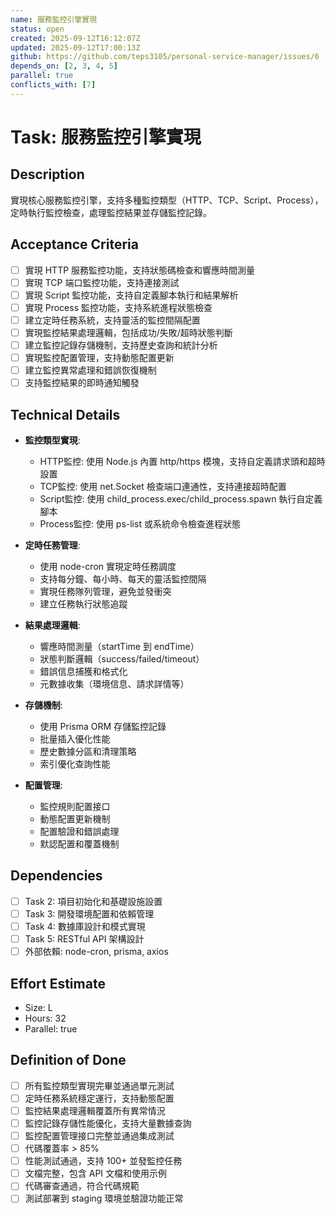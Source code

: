 ```yaml
---
name: 服務監控引擎實現
status: open
created: 2025-09-12T16:12:07Z
updated: 2025-09-12T17:00:13Z
github: https://github.com/teps3105/personal-service-manager/issues/6
depends_on: [2, 3, 4, 5]
parallel: true
conflicts_with: [7]
---
```


# Task: 服務監控引擎實現

## Description
實現核心服務監控引擎，支持多種監控類型（HTTP、TCP、Script、Process），定時執行監控檢查，處理監控結果並存儲監控記錄。

## Acceptance Criteria
- [ ] 實現 HTTP 服務監控功能，支持狀態碼檢查和響應時間測量
- [ ] 實現 TCP 端口監控功能，支持連接測試
- [ ] 實現 Script 監控功能，支持自定義腳本執行和結果解析
- [ ] 實現 Process 監控功能，支持系統進程狀態檢查
- [ ] 建立定時任務系統，支持靈活的監控間隔配置
- [ ] 實現監控結果處理邏輯，包括成功/失敗/超時狀態判斷
- [ ] 建立監控記錄存儲機制，支持歷史查詢和統計分析
- [ ] 實現監控配置管理，支持動態配置更新
- [ ] 建立監控異常處理和錯誤恢復機制
- [ ] 支持監控結果的即時通知觸發

## Technical Details
- **監控類型實現**:
  - HTTP監控: 使用 Node.js 內置 http/https 模塊，支持自定義請求頭和超時設置
  - TCP監控: 使用 net.Socket 檢查端口連通性，支持連接超時配置
  - Script監控: 使用 child_process.exec/child_process.spawn 執行自定義腳本
  - Process監控: 使用 ps-list 或系統命令檢查進程狀態

- **定時任務管理**:
  - 使用 node-cron 實現定時任務調度
  - 支持每分鐘、每小時、每天的靈活監控間隔
  - 實現任務隊列管理，避免並發衝突
  - 建立任務執行狀態追蹤

- **結果處理邏輯**:
  - 響應時間測量（startTime 到 endTime）
  - 狀態判斷邏輯（success/failed/timeout）
  - 錯誤信息捕獲和格式化
  - 元數據收集（環境信息、請求詳情等）

- **存儲機制**:
  - 使用 Prisma ORM 存儲監控記錄
  - 批量插入優化性能
  - 歷史數據分區和清理策略
  - 索引優化查詢性能

- **配置管理**:
  - 監控規則配置接口
  - 動態配置更新機制
  - 配置驗證和錯誤處理
  - 默認配置和覆蓋機制

## Dependencies
- [ ] Task 2: 項目初始化和基礎設施設置
- [ ] Task 3: 開發環境配置和依賴管理
- [ ] Task 4: 數據庫設計和模式實現
- [ ] Task 5: RESTful API 架構設計
- [ ] 外部依賴: node-cron, prisma, axios

## Effort Estimate
- Size: L
- Hours: 32
- Parallel: true

## Definition of Done
- [ ] 所有監控類型實現完畢並通過單元測試
- [ ] 定時任務系統穩定運行，支持動態配置
- [ ] 監控結果處理邏輯覆蓋所有異常情況
- [ ] 監控記錄存儲性能優化，支持大量數據查詢
- [ ] 監控配置管理接口完整並通過集成測試
- [ ] 代碼覆蓋率 > 85%
- [ ] 性能測試通過，支持 100+ 並發監控任務
- [ ] 文檔完整，包含 API 文檔和使用示例
- [ ] 代碼審查通過，符合代碼規範
- [ ] 測試部署到 staging 環境並驗證功能正常

